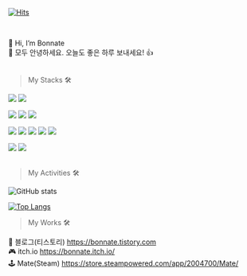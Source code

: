 [![Hits](https://hits.seeyoufarm.com/api/count/incr/badge.svg?url=https%3A%2F%2Fgithub.com%2Fbonnate%2Fhit-counter&count_bg=%23007EFF&title_bg=%23000000&icon=unity.svg&icon_color=%23FFFFFF&title=hits&edge_flat=false)](https://github.com/Bonnate)

</br>

👋 Hi, I’m Bonnate  
👋 모두 안녕하세요. 오늘도 좋은 하루 보내세요! 👍 </br></br>

> My Stacks 🛠

<img src="https://img.shields.io/badge/Unity-FFFFFF?style=for-the-badge&logo=unity&logoColor=000000"> <img src="https://img.shields.io/badge/Unreal Engine-FFFFFF?style=for-the-badge&logo=Unreal Engine&logoColor=000000">

<img src="https://img.shields.io/badge/MySQL-4479A1?style=for-the-badge&logo=MySQL&logoColor=ffffff"> <img src="https://img.shields.io/badge/Linux-FCC624?style=for-the-badge&logo=Linux&logoColor=000000"> <img src="https://img.shields.io/badge/Oracle-F80000?style=for-the-badge&logo=Oracle&logoColor=ffffff">

<img src="https://img.shields.io/badge/C-A8B9CC?style=for-the-badge&logo=C&logoColor=ffffff"> <img src="https://img.shields.io/badge/C++-00599C?style=for-the-badge&logo=C&logoColor=ffffff"> <img src="https://img.shields.io/badge/C Sharp-239120?style=for-the-badge&logo=C Sharp&logoColor=ffffff"> <img src="https://img.shields.io/badge/Java-d78a2e?style=for-the-badge&logo=CoffeeScript&logoColor=ffffff"> <img src="https://img.shields.io/badge/Python-3776AB?style=for-the-badge&logo=Python&logoColor=ffffff">

<img src="https://img.shields.io/badge/GitHub-181717?style=for-the-badge&logo=GitHub&logoColor=ffffff"> <img src="https://img.shields.io/badge/Sourcetree-0052CC?style=for-the-badge&logo=Sourcetree&logoColor=ffffff"></br></br>

> My Activities 🛠
  
![GitHub stats](https://github-readme-stats.vercel.app/api?username=bonnate&show_icons=true&count_private=true&card_width=495&border_radius=5&border_color=000000&bg_color=60,94a9d1,f7cac8&title_color=ffffff&text_color=ffffff&custom_title=📈STATS)

[![Top Langs](https://github-readme-stats.vercel.app/api/top-langs/?username=bonnate&layout=compact&count_private=true&card_width=445&border_radius=5&border_color=000000&bg_color=30,94a9d1,f7cac8&title_color=ffffff&text_color=ffffff&custom_title=💻LANGUAGES)](https://github.com/anuraghazra/github-readme-stats)

> My Works 🛠

📑 블로그(티스토리) https://bonnate.tistory.com</br>
🎮 itch.io https://bonnate.itch.io/</br>
🕹️ Mate(Steam) https://store.steampowered.com/app/2004700/Mate/</br>
